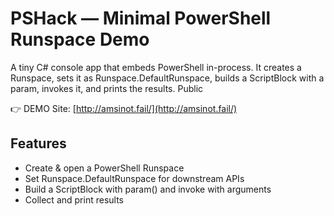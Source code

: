# PSHack — Minimal PowerShell Runspace Demo
A tiny C# console app that embeds PowerShell in-process.
It creates a Runspace, sets it as Runspace.DefaultRunspace, builds a ScriptBlock with a param, invokes it, and prints the results.
Public 

👉 DEMO Site: [http://amsinot.fail/](http://amsinot.fail/)

## Features
- Create & open a PowerShell Runspace
- Set Runspace.DefaultRunspace for downstream APIs
- Build a ScriptBlock with param() and invoke with arguments
- Collect and print results
